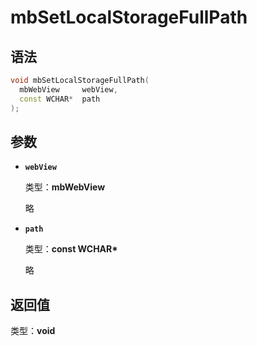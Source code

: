 # mbSetLocalStorageFullPath

## 语法

``` cpp
void mbSetLocalStorageFullPath(
  mbWebView     webView,
  const WCHAR*  path
);
```

## 参数

- **`webView`**

  类型：**mbWebView**

  略

- **`path`**

  类型：**const WCHAR\***

  略

## 返回值

类型：**void**
